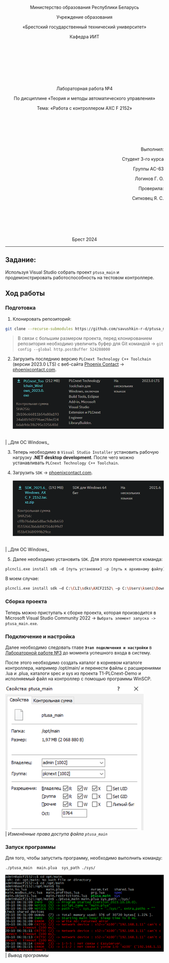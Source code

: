 <p align="center">Министерство образования Республики Беларусь</p>
<p align="center">Учреждение образования</p>
<p align="center">«Брестский государственный технический университет»</p>
<p align="center">Кафедра ИИТ</p>
<br><br><br><br><br><br><br>
<p align="center">Лабораторная работа №4</p>
<p align="center">По дисциплине «Теория и методы автоматического управления»</p>
<p align="center">Тема: «Работа с контроллером AXC F 2152»</p>
<br><br><br><br><br>
<p align="right">Выполнил:</p>
<p align="right">Студент 3-го курса</p>
<p align="right">Группы АС-63</p>
<p align="right">Логинов Г. О.</p>
<p align="right">Проверила:</p>
<p align="right">Ситковец Я. С.</p>
<br><br><br><br><br>
<p align="center">Брест 2024</p>

---

## Задание:
Используя Visual Studio собрать проект `ptusa_main` и продемонстрировать работоспособность на тестовом контроллере.

## Ход работы

### Подготовка

1. Клонировать репозиторий:
``` sh
git clone --recurse-submodules https://github.com/savushkin-r-d/ptusa_main
```

>В связи с большим размером проекта, перед клонированием репозитория необходимо увеличить буфер для Git командой -> `git config --global http.postBuffer 524288000`

2. Загрузить последнию версию `PLCnext Technology C++ Toolchain` (версии 2023.0 LTS) с веб-сайта [Phoenix Contact](https://www.phoenixcontact.com) -> [phoenixcontact.com](https://www.phoenixcontact.com/ru-lt/produkty/kontroller-axc-f-2152-2404267#downloads-link-target).
<br><br>
![](../img/PLCnext.png)
<br>
| _Для ОС Windows_

3. Теперь необходимо в `Visual Studio Installer` установить рабочую нагрузку **.NET desktop development**. После чего можно устанавливать `PLCnext Technology C++ Toolchain`.

4. Загрузить `SDK` -> [phoenixcontact.com](https://www.phoenixcontact.com/ru-lt/produkty/kontroller-axc-f-2152-2404267?type=softw).
<br><br>
![](../img/SDK.png)
<br>
| _Для ОС Windows_

5. Далее необходимо установить `SDK`. Для этого применяется команда:
```sh
plcncli.exe install sdk –d [путь установки] –p [путь к архивному файлу]
```
В моем случае:
```sh
plcncli.exe install sdk –d C:\CLI\sdks\AXCF2152\ –p C:\Users\kseni\Downloads\SDK_for_Windows_64_V_2022_6\pxc-glibc-x86_64-mingw32-axcf2152-image-mingw-cortexa9t2hf-neon-axcf2152-toolchain-2022.6.tar.xz
```

### Сборка проекта

Теперь можно приступать к сборке проекта, которая производится в Microsoft Visual Studio Community 2022 -> `Выбрать элемент запуска -> ptusa_main.exe`.

### Подключение и настройка

Далее необходимо следовать главе **`Этап подключения и настройки`** в [Лабораторной работе №3](../../task_03/doc/readme.md) до момента успешного входа в систему.

После этого необходимо создать каталог в корневом каталоге контроллера, например /opt/main/ и перенести файлы с расширениями .lua и .plua, каталоги spec и sys из проекта T1-PLCnext-Demo и исполняемый файл на контроллер с помощью программы WinSCP.

![](../img/file.png)
<br>
| _Изменённые права доступа файла `ptusa_main`_

### Запуск программы

Для того, чтобы запустить программу, необходимо выполнить команду:
```sh
./ptusa_main  main.plua  sys_path ./sys/
```

![](../img/output.png)
<br>
| _Вывод программы_